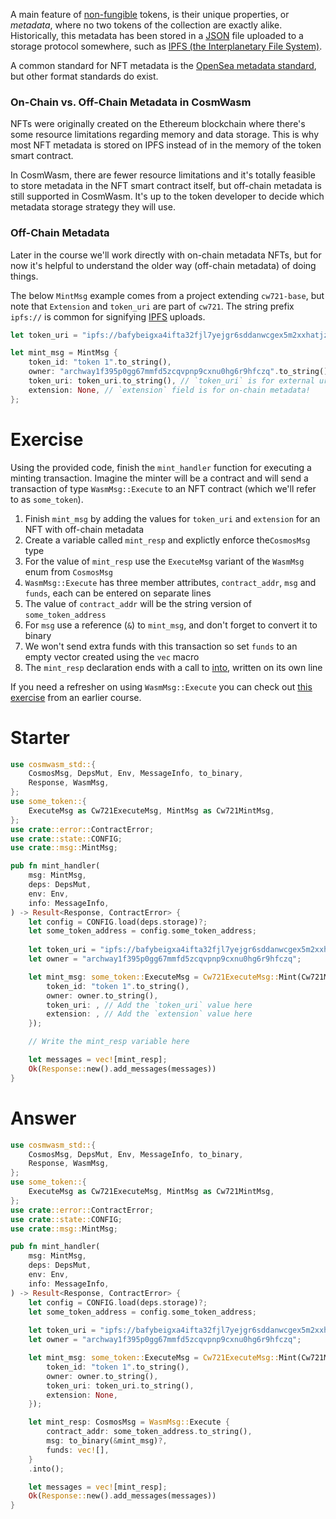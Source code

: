 <!---
Course: 2 
Lesson: 1
Exercise: 3

Title: Not all NFT metadata is created equal
Filename: execute_fns/mint.rs

Storyline placeholder:
>
-->

A main feature of [non-fungible](https://en.wikipedia.org/wiki/Non-fungible_token) tokens, is their unique properties, or _metadata_, where no two tokens of the collection are exactly alike. Historically, this metadata has been stored in a [JSON](https://www.w3schools.com/js/js_json_syntax.asp) file uploaded to a storage protocol somewhere, such as [IPFS (the Interplanetary File System)](https://ipfs.tech/). 

A common standard for NFT metadata is the [OpenSea metadata standard](https://docs.opensea.io/docs/metadata-standards), but other format standards do exist.

### On-Chain vs. Off-Chain Metadata in CosmWasm

NFTs were originally created on the Ethereum blockchain where there's some resource limitations regarding memory and data storage. This is why most NFT metadata is stored on IPFS instead of in the memory of the token smart contract.

In CosmWasm, there are fewer resource limitations and it's totally feasible to store metadata in the NFT smart contract itself, but off-chain metadata is still supported in CosmWasm. It's up to the token developer to decide which metadata storage strategy they will use.

### Off-Chain Metadata

Later in the course we'll work directly with on-chain metadata NFTs, but for now it's helpful to understand the older way (off-chain metadata) of doing things.

The below `MintMsg` example comes from a project extending `cw721-base`, but note that `Extension` and `token_uri` are part of `cw721`. The string prefix `ipfs://` is common for signifying [IPFS](https://ipfs.tech/) uploads.

```rs
let token_uri = "ipfs://bafybeigxa4ifta32fjl7yejgr6sddanwcgex5m2xxhatjzpms4iwh5bcvm/ascended.json";

let mint_msg = MintMsg {
    token_id: "token 1".to_string(),
    owner: "archway1f395p0gg67mmfd5zcqvpnp9cxnu0hg6r9hfczq".to_string(), // After mint, this address will own the NFT
    token_uri: token_uri.to_string(), // `token_uri` is for external urls containing metadata in JSON format
    extension: None, // `extension` field is for on-chain metadata!
};
```

# Exercise

Using the provided code, finish the `mint_handler` function for executing a minting transaction. Imagine the minter will be a contract and will send a transaction of type `WasmMsg::Execute` to an NFT contract (which we'll refer to as `some_token`). 

1. Finish `mint_msg` by adding the values for `token_uri` and `extension` for an NFT with off-chain metadata
2. Create a variable called `mint_resp` and explictly enforce the`CosmosMsg` type
3. For the value of `mint_resp` use the `ExecuteMsg` variant of the `WasmMsg` enum from `CosmosMsg`
4. `WasmMsg::Execute` has three member attributes, `contract_addr`, `msg` and `funds`, each can be entered on separate lines
5. The value of `contract_addr` will be the string version of `some_token_address`
6. For `msg` use a reference (`&`) to `mint_msg`, and don't forget to convert it to binary
7. We won't send extra funds with this transaction so set `funds` to an empty vector created using the `vec` macro
8. The `mint_resp` declaration ends with a call to [into](https://doc.rust-lang.org/std/convert/trait.Into.html), written on its own line

If you need a refresher on using `WasmMsg::Execute` you can check out [this exercise](https://area-52.io/starting-with-cosm-wasm/3/imbibe_potion-function-part-4) from an earlier course.

# Starter

```rs
use cosmwasm_std::{
    CosmosMsg, DepsMut, Env, MessageInfo, to_binary, 
    Response, WasmMsg,
};
use some_token::{
    ExecuteMsg as Cw721ExecuteMsg, MintMsg as Cw721MintMsg,
};
use crate::error::ContractError;
use crate::state::CONFIG;
use crate::msg::MintMsg;

pub fn mint_handler(
    msg: MintMsg,
    deps: DepsMut,
    env: Env,
    info: MessageInfo,
) -> Result<Response, ContractError> {
    let config = CONFIG.load(deps.storage)?;
    let some_token_address = config.some_token_address;
    
    let token_uri = "ipfs://bafybeigxa4ifta32fjl7yejgr6sddanwcgex5m2xxhatjzpms4iwh5bcvm/ascended.json";
    let owner = "archway1f395p0gg67mmfd5zcqvpnp9cxnu0hg6r9hfczq";

    let mint_msg: some_token::ExecuteMsg = Cw721ExecuteMsg::Mint(Cw721MintMsg {
        token_id: "token 1".to_string(),
        owner: owner.to_string(),
        token_uri: , // Add the `token_uri` value here
        extension: , // Add the `extension` value here
    });

    // Write the mint_resp variable here

    let messages = vec![mint_resp];
    Ok(Response::new().add_messages(messages))
}
```

# Answer

```rs
use cosmwasm_std::{
    CosmosMsg, DepsMut, Env, MessageInfo, to_binary, 
    Response, WasmMsg,
};
use some_token::{
    ExecuteMsg as Cw721ExecuteMsg, MintMsg as Cw721MintMsg,
};
use crate::error::ContractError;
use crate::state::CONFIG;
use crate::msg::MintMsg;

pub fn mint_handler(
    msg: MintMsg,
    deps: DepsMut,
    env: Env,
    info: MessageInfo,
) -> Result<Response, ContractError> {
    let config = CONFIG.load(deps.storage)?;
    let some_token_address = config.some_token_address;
    
    let token_uri = "ipfs://bafybeigxa4ifta32fjl7yejgr6sddanwcgex5m2xxhatjzpms4iwh5bcvm/ascended.json";
    let owner = "archway1f395p0gg67mmfd5zcqvpnp9cxnu0hg6r9hfczq";

    let mint_msg: some_token::ExecuteMsg = Cw721ExecuteMsg::Mint(Cw721MintMsg {
        token_id: "token 1".to_string(),
        owner: owner.to_string(),
        token_uri: token_uri.to_string(),
        extension: None,
    });

    let mint_resp: CosmosMsg = WasmMsg::Execute {
        contract_addr: some_token_address.to_string(),
        msg: to_binary(&mint_msg)?,
        funds: vec![],
    }
    .into();

    let messages = vec![mint_resp];
    Ok(Response::new().add_messages(messages))
}
```